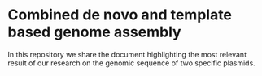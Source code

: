 # Combined de novo and template based genome assembly

In this repository we share the document highlighting the most relevant result of our research on the genomic sequence of two specific plasmids.
